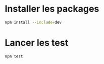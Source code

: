 
# Installer les packages 

```bash
npm install --include=dev
```

# Lancer les test

```bash
npm test
```
